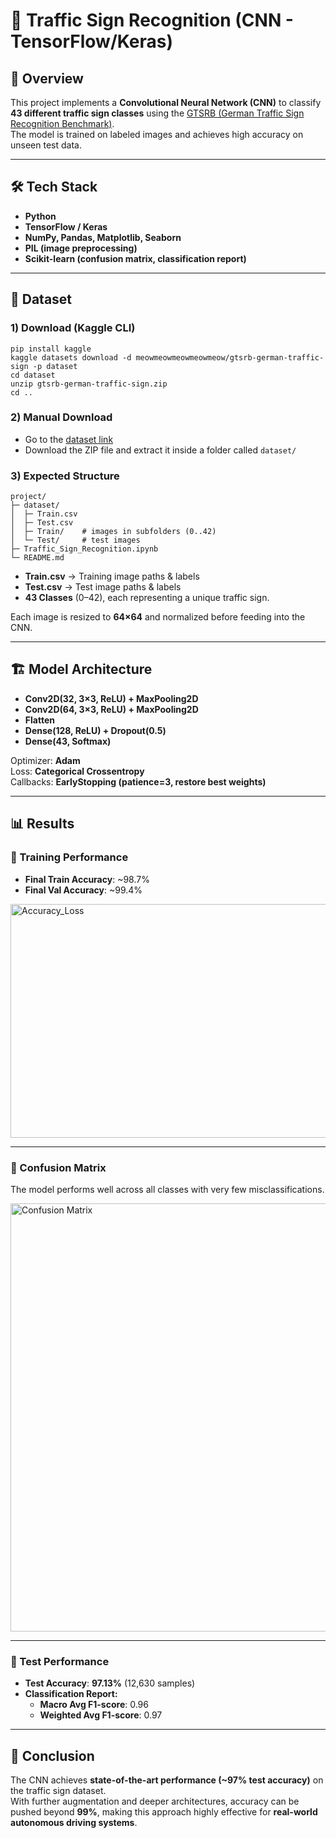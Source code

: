 # 🚦 Traffic Sign Recognition (CNN - TensorFlow/Keras)

## 📌 Overview

This project implements a **Convolutional Neural Network (CNN)** to classify **43 different traffic sign classes** using the [GTSRB (German Traffic Sign Recognition Benchmark)](https://www.kaggle.com/datasets/meowmeowmeowmeowmeow/gtsrb-german-traffic-sign).  
The model is trained on labeled images and achieves high accuracy on unseen test data.

---

## 🛠️ Tech Stack

- **Python**    
- **TensorFlow / Keras**
- **NumPy, Pandas, Matplotlib, Seaborn**
- **PIL (image preprocessing)**
- **Scikit-learn (confusion matrix, classification report)**

---

## 📂 Dataset


### 1) Download (Kaggle CLI)

```
pip install kaggle
kaggle datasets download -d meowmeowmeowmeowmeow/gtsrb-german-traffic-sign -p dataset
cd dataset
unzip gtsrb-german-traffic-sign.zip
cd ..
```

### 2) Manual Download

- Go to the [dataset link](https://www.kaggle.com/datasets/meowmeowmeowmeowmeow/gtsrb-german-traffic-sign)
- Download the ZIP file and extract it inside a folder called `dataset/`

### 3) Expected Structure

```
project/
├─ dataset/
│  ├─ Train.csv
│  ├─ Test.csv
│  ├─ Train/    # images in subfolders (0..42)
│  └─ Test/     # test images
├─ Traffic_Sign_Recognition.ipynb
└─ README.md
```

- **Train.csv** → Training image paths & labels    
- **Test.csv** → Test image paths & labels
- **43 Classes** (0–42), each representing a unique traffic sign.

Each image is resized to **64×64** and normalized before feeding into the CNN.

---

## 🏗️ Model Architecture

- **Conv2D(32, 3×3, ReLU) + MaxPooling2D**    
- **Conv2D(64, 3×3, ReLU) + MaxPooling2D**
- **Flatten**
- **Dense(128, ReLU) + Dropout(0.5)**
- **Dense(43, Softmax)**

Optimizer: **Adam**  
Loss: **Categorical Crossentropy**  
Callbacks: **EarlyStopping (patience=3, restore best weights)**

---

## 📊 Results

### 🔹 Training Performance

- **Final Train Accuracy**: ~98.7%    
- **Final Val Accuracy**: ~99.4%

<img width="990" height="374" alt="Accuracy_Loss" src="https://github.com/user-attachments/assets/d2525a77-a4a3-4cb1-8e5b-95e529e61fd9" />

---
### 🔹 Confusion Matrix

The model performs well across all classes with very few misclassifications.

<img width="904" height="685" alt="Confusion Matrix" src="https://github.com/user-attachments/assets/0df07012-35b3-4fc4-96db-67cde6ec73c4" />

---

### 🔹 Test Performance

- **Test Accuracy**: **97.13%** (12,630 samples)
- **Classification Report:**
	- **Macro Avg F1-score**: 0.96
	- **Weighted Avg F1-score**: 0.97

---
## 📌 Conclusion

The CNN achieves **state-of-the-art performance (~97% test accuracy)** on the traffic sign dataset.  
With further augmentation and deeper architectures, accuracy can be pushed beyond **99%**, making this approach highly effective for **real-world autonomous driving systems**.
